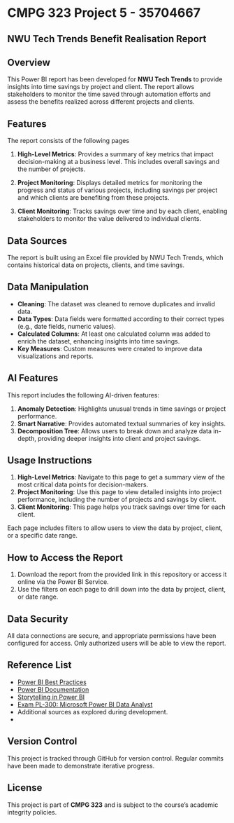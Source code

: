 # CMPG 323 Project 5 - 35704667

## NWU Tech Trends Benefit Realisation Report

## Overview
This Power BI report has been developed for **NWU Tech Trends** to provide insights into time savings by project and client. The report allows stakeholders to monitor the time saved through automation efforts and assess the benefits realized across different projects and clients.

## Features
The report consists of the following pages

1. **High-Level Metrics**: Provides a summary of key metrics that impact decision-making at a business level. This includes overall savings and the number of projects.
   
2. **Project Monitoring**: Displays detailed metrics for monitoring the progress and status of various projects, including savings per project and which clients are benefiting from these projects.
   
3. **Client Monitoring**: Tracks savings over time and by each client, enabling stakeholders to monitor the value delivered to individual clients.

## Data Sources
The report is built using an Excel file provided by NWU Tech Trends, which contains historical data on projects, clients, and time savings.

## Data Manipulation
- **Cleaning**: The dataset was cleaned to remove duplicates and invalid data.
- **Data Types**: Data fields were formatted according to their correct types (e.g., date fields, numeric values).
- **Calculated Columns**: At least one calculated column was added to enrich the dataset, enhancing insights into time savings.
- **Key Measures**: Custom measures were created to improve data visualizations and reports.

## AI Features
This report includes the following AI-driven features:
1. **Anomaly Detection**: Highlights unusual trends in time savings or project performance.
2. **Smart Narrative**: Provides automated textual summaries of key insights.
3. **Decomposition Tree**: Allows users to break down and analyze data in-depth, providing deeper insights into client and project savings.

## Usage Instructions
1. **High-Level Metrics**: Navigate to this page to get a summary view of the most critical data points for decision-makers.
2. **Project Monitoring**: Use this page to view detailed insights into project performance, including the number of projects and savings by client.
3. **Client Monitoring**: This page helps you track savings over time for each client.
   
Each page includes filters to allow users to view the data by project, client, or a specific date range.

## How to Access the Report
1. Download the report from the provided link in this repository or access it online via the Power BI Service.
2. Use the filters on each page to drill down into the data by project, client, or date range.

## Data Security
All data connections are secure, and appropriate permissions have been configured for access. Only authorized users will be able to view the report.

## Reference List
- [Power BI Best Practices](https://spreadsheeto.com/power-bi-best-practices)
- [Power BI Documentation](https://docs.microsoft.com/en-us/learn/modules/introduction-power-bi/)
- [Storytelling in Power BI](https://powerbi.microsoft.com/en-us/data-storytelling/)
- [Exam PL-300: Microsoft Power BI Data Analyst](https://learn.microsoft.com/en-us/certifications/exams/pl-300)
- Additional sources as explored during development.
- 

## Version Control
This project is tracked through GitHub for version control. Regular commits have been made to demonstrate iterative progress.

## License
This project is part of **CMPG 323** and is subject to the course’s academic integrity policies.
